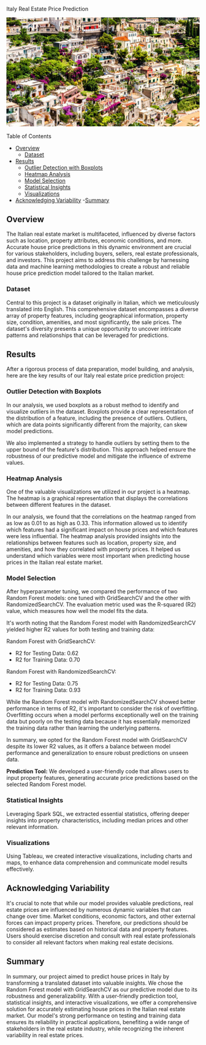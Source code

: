 Italy Real Estate Price Prediction

![](Images/housing.jpg)

Table of Contents
- [Overview](#overview)
    - [Dataset](#dataset)
- [Results](#results)
    - [Outlier Detection with Boxplots](#outlier-detection-with-boxplots)
    - [Heatmap Analysis](#heatmap-analysis)
    - [Model Selection](#model-selection)
    - [Statistical Insights](#statistical-insights)
    - [Visualizations](#visualizations)
- [Acknowledging Variability](#acknowledging-variability)
-[Summary](#summary)

## Overview
The Italian real estate market is multifaceted, influenced by diverse factors such as location, property attributes, economic conditions, and more. Accurate house price predictions in this dynamic environment are crucial for various stakeholders, including buyers, sellers, real estate professionals, and investors. This project aims to address this challenge by harnessing data and machine learning methodologies to create a robust and reliable house price prediction model tailored to the Italian market.

### Dataset
Central to this project is a dataset originally in Italian, which we meticulously translated into English. This comprehensive dataset encompasses a diverse array of property features, including geographical information, property size, condition, amenities, and most significantly, the sale prices. The dataset's diversity presents a unique opportunity to uncover intricate patterns and relationships that can be leveraged for predictions.

## Results
After a rigorous process of data preparation, model building, and analysis, here are the key results of our Italy real estate price prediction project:

### Outlier Detection with Boxplots
In our analysis, we used boxplots as a robust method to identify and visualize outliers in the dataset. Boxplots provide a clear representation of the distribution of a feature, including the presence of outliers. Outliers, which are data points significantly different from the majority, can skew model predictions.

We also implemented a strategy to handle outliers by setting them to the upper bound of the feature's distribution. This approach helped ensure the robustness of our predictive model and mitigate the influence of extreme values.

### Heatmap Analysis
One of the valuable visualizations we utilized in our project is a heatmap. The heatmap is a graphical representation that displays the correlations between different features in the dataset.

In our analysis, we found that the correlations on the heatmap ranged from as low as 0.01 to as high as 0.33. This information allowed us to identify which features had a significant impact on house prices and which features were less influential. The heatmap analysis provided insights into the relationships between features such as location, property size, and amenities, and how they correlated with property prices. It helped us understand which variables were most important when predicting house prices in the Italian real estate market.

### Model Selection
After hyperparameter tuning, we compared the performance of two Random Forest models: one tuned with GridSearchCV and the other with RandomizedSearchCV. The evaluation metric used was the R-squared (R2) value, which measures how well the model fits the data.

It's worth noting that the Random Forest model with RandomizedSearchCV yielded higher R2 values for both testing and training data:

Random Forest with GridSearchCV:
- R2 for Testing Data: 0.62
- R2 for Training Data: 0.70

Random Forest with RandomizedSearchCV:
- R2 for Testing Data: 0.75
- R2 for Training Data: 0.93

While the Random Forest model with RandomizedSearchCV showed better performance in terms of R2, it's important to consider the risk of overfitting. Overfitting occurs when a model performs exceptionally well on the training data but poorly on the testing data because it has essentially memorized the training data rather than learning the underlying patterns.

In summary, we opted for the Random Forest model with GridSearchCV despite its lower R2 values, as it offers a balance between model performance and generalization to ensure robust predictions on unseen data.

**Prediction Tool:** We developed a user-friendly code that allows users to input property features, generating accurate price predictions based on the selected Random Forest model.

### Statistical Insights 
Leveraging Spark SQL, we extracted essential statistics, offering deeper insights into property characteristics, including median prices and other relevant information.

### Visualizations 
Using Tableau, we created interactive visualizations, including charts and maps, to enhance data comprehension and communicate model results effectively.

## Acknowledging Variability
It's crucial to note that while our model provides valuable predictions, real estate prices are influenced by numerous dynamic variables that can change over time. Market conditions, economic factors, and other external forces can impact property prices. Therefore, our predictions should be considered as estimates based on historical data and property features. Users should exercise discretion and consult with real estate professionals to consider all relevant factors when making real estate decisions.

## Summary
In summary, our project aimed to predict house prices in Italy by transforming a translated dataset into valuable insights. We chose the Random Forest model with GridSearchCV as our predictive model due to its robustness and generalizability. With a user-friendly prediction tool, statistical insights, and interactive visualizations, we offer a comprehensive solution for accurately estimating house prices in the Italian real estate market. Our model's strong performance on testing and training data ensures its reliability in practical applications, benefiting a wide range of stakeholders in the real estate industry, while recognizing the inherent variability in real estate prices.
